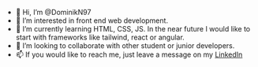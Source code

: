 - 👋 Hi, I’m @DominikN97
- 👀 I’m interested in front end web development.
- 🌱 I’m currently learning HTML, CSS, JS. In the near future I would like to start with frameworks like tailwind, react or angular.
- 💞️ I’m looking to collaborate with other student or junior developers. 
- 📫 If you would like to reach me, just leave a message on my <a href="https://cz.linkedin.com/in/dominik-nejepsa-3965b21b8?original_referer=https%3A%2F%2Fwww.google.com%2F">LinkedIn</a>

<!---
DominikN97/DominikN97 is a ✨ special ✨ repository because its `README.md` (this file) appears on your GitHub profile.
You can click the Preview link to take a look at your changes.
--->
